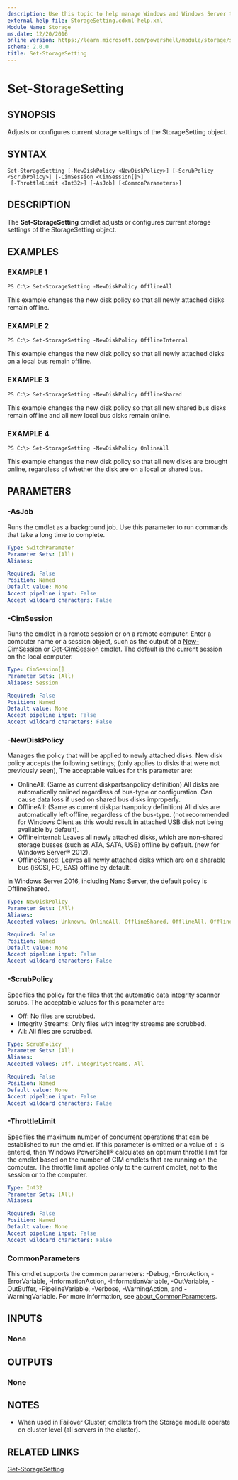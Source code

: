 ```yaml
---
description: Use this topic to help manage Windows and Windows Server technologies with Windows PowerShell.
external help file: StorageSetting.cdxml-help.xml
Module Name: Storage
ms.date: 12/20/2016
online version: https://learn.microsoft.com/powershell/module/storage/set-storagesetting?view=windowsserver2019-ps&wt.mc_id=ps-gethelp
schema: 2.0.0
title: Set-StorageSetting
---
```


# Set-StorageSetting

## SYNOPSIS
Adjusts or configures current storage settings of the StorageSetting object.

## SYNTAX

```
Set-StorageSetting [-NewDiskPolicy <NewDiskPolicy>] [-ScrubPolicy <ScrubPolicy>] [-CimSession <CimSession[]>]
 [-ThrottleLimit <Int32>] [-AsJob] [<CommonParameters>]
```

## DESCRIPTION
The **Set-StorageSetting** cmdlet adjusts or configures current storage settings of the StorageSetting object.

## EXAMPLES

### EXAMPLE 1
```
PS C:\> Set-StorageSetting -NewDiskPolicy OfflineAll
```

This example changes the new disk policy so that all newly attached disks remain offline.

### EXAMPLE 2
```
PS C:\> Set-StorageSetting -NewDiskPolicy OfflineInternal
```

This example changes the new disk policy so that all newly attached disks on a local bus remain offline.

### EXAMPLE 3
```
PS C:\> Set-StorageSetting -NewDiskPolicy OfflineShared
```

This example changes the new disk policy so that all new shared bus disks remain offline and all new local bus disks remain online.

### EXAMPLE 4
```
PS C:\> Set-StorageSetting -NewDiskPolicy OnlineAll
```

This example changes the new disk policy so that all new disks are brought online, regardless of whether the disk are on a local or shared bus.

## PARAMETERS

### -AsJob
Runs the cmdlet as a background job. Use this parameter to run commands that take a long time to complete.

```yaml
Type: SwitchParameter
Parameter Sets: (All)
Aliases:

Required: False
Position: Named
Default value: None
Accept pipeline input: False
Accept wildcard characters: False
```

### -CimSession
Runs the cmdlet in a remote session or on a remote computer.
Enter a computer name or a session object, such as the output of a [New-CimSession](https://go.microsoft.com/fwlink/p/?LinkId=227967) or [Get-CimSession](https://go.microsoft.com/fwlink/p/?LinkId=227966) cmdlet.
The default is the current session on the local computer.

```yaml
Type: CimSession[]
Parameter Sets: (All)
Aliases: Session

Required: False
Position: Named
Default value: None
Accept pipeline input: False
Accept wildcard characters: False
```

### -NewDiskPolicy
Manages the policy that will be applied to newly attached disks.
New disk policy accepts the following settings; (only applies to disks that were not previously seen), The acceptable values for this parameter are:

- OnlineAll: (Same as current diskpartsanpolicy definition) All disks are automatically onlined regardless of bus-type or configuration.
Can cause data loss if used on shared bus disks improperly.
- OfflineAll: (Same as current diskpartsanpolicy definition) All disks are automatically left offline, regardless of the bus-type.
(not recommended for Windows Client as this would result in attached USB disk not being available by default).
- OfflineInternal: Leaves all newly attached disks, which are non-shared storage busses (such as ATA, SATA, USB) offline by default.
(new for Windows Server® 2012).
- OfflineShared: Leaves all newly attached disks which are on a sharable bus (iSCSI, FC, SAS) offline by default.

In Windows Server 2016, including Nano Server, the default policy is OfflineShared.

```yaml
Type: NewDiskPolicy
Parameter Sets: (All)
Aliases:
Accepted values: Unknown, OnlineAll, OfflineShared, OfflineAll, OfflineInternal

Required: False
Position: Named
Default value: None
Accept pipeline input: False
Accept wildcard characters: False
```

### -ScrubPolicy
Specifies the policy for the files that the automatic data integrity scanner scrubs.
The acceptable values for this parameter are:

- Off: No files are scrubbed.
- Integrity Streams: Only files with integrity streams are scrubbed.
- All: All files are scrubbed.

```yaml
Type: ScrubPolicy
Parameter Sets: (All)
Aliases:
Accepted values: Off, IntegrityStreams, All

Required: False
Position: Named
Default value: None
Accept pipeline input: False
Accept wildcard characters: False
```

### -ThrottleLimit
Specifies the maximum number of concurrent operations that can be established to run the cmdlet.
If this parameter is omitted or a value of `0` is entered, then Windows PowerShell® calculates an optimum throttle limit for the cmdlet based on the number of CIM cmdlets that are running on the computer.
The throttle limit applies only to the current cmdlet, not to the session or to the computer.

```yaml
Type: Int32
Parameter Sets: (All)
Aliases:

Required: False
Position: Named
Default value: None
Accept pipeline input: False
Accept wildcard characters: False
```

### CommonParameters
This cmdlet supports the common parameters: -Debug, -ErrorAction, -ErrorVariable, -InformationAction, -InformationVariable, -OutVariable, -OutBuffer, -PipelineVariable, -Verbose, -WarningAction, and -WarningVariable. For more information, see [about_CommonParameters](https://go.microsoft.com/fwlink/?LinkID=113216).

## INPUTS

### None

## OUTPUTS

### None

## NOTES

* When used in Failover Cluster, cmdlets from the Storage module operate on cluster level (all servers in the cluster).

## RELATED LINKS

[Get-StorageSetting](./Get-StorageSetting.md)

